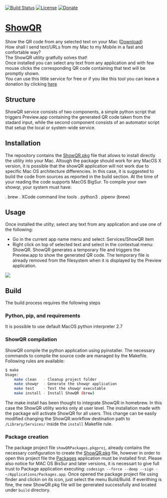 [![Build Status](https://travis-ci.org/ricsxn/ShowQR.svg?branch=master)](https://travis-ci.org/ricsxn/ShowQR)
[![License](https://img.shields.io/badge/License-Apache%202.0-blue.svg)](https://opensource.org/licenses/Apache-2.0)
[![Donate](https://img.shields.io/badge/Donate-PayPal-green.svg)](https://paypal.me/ricsxn?locale.x=it_IT)


# [ShowQR](http://ricsxn.github.io/ShowQR/)
Show the QR code from any selected text on your Mac ([Download][package])</br>
How shall I send text/URLs from my Mac to my Mobile in a fast and confortable way?<br/>
The ShowQR utility gratfully solves that!</br>
Once installed you can select any text from any application and with few mouse clicks the corresponding QR code containing that text will be promptly shown.</br>
You can use this little service for free or if you like this tool you can leave a donation by clicking [here][donate]

## Structure
ShowQR service consists of two components, a simple python script that triggers Preview.app containing the generated QR code taken from the stadard input, while the second component consists of an automator script that setup the local or system-wide service.

## Installation
The repository contains the [ShowQR.pkg][package] file that allows to install directly the utility into your Mac.
Altough the package should work for any MacOS X version, it is possible that the showQR application will not work due to specific Mac OS architecture differencies. In this case, it is suggested to build the code from sources as reported in the build section.
At the time of your reading the code supports MacOS BigSur.
To compile your own showqr, your system must have:

. brew
. XCode command line tools
. python3
. pipenv (brew)

## Usage
Once installed the utilty; select any text from any application and use one of the following:
 - Go in the current app name menu and select: Services/ShowQR item
 - Right click on top of selected text and select in the contextual menu: ShowQR.
ShowQR generates a temporary file and triggers the Preview.app to show the generated QR code. The temporary file is already removed from the filesystem when it is displayed by the Preview application.

![][usecase]

## Build
The build process requires the following steps

### Python, pip, and requirements
It is possible to use default MacOS python interpreter 2.7

### ShowQR compilation
ShowQR compile the python application using pyinstaller. The necessary commands to compile the source code are managed by the Makefile. Following rules are available:

```bash
$ make
Usage:
    make clean   - Cleanup project folder
    make showqr  - Generate the showqr application
    make test    - Test the showqr executable
    make install - Install ShowQR (brew)
```

The make install has been thought to integrate ShowQR in homebrew. In this case the ShowQR utility works only at user level. The installation made with the package will activate ShowQR for all users. This change can be easily modified changing the ShowQR.workflow destination path to `/Library/Services/` inside the `install` Makefile rule.

### Package creation
The package project file `showQRPackages.pkgproj`, already contains the necessary configuration to create the [ShowQR.pkg][package] file, however in order to open this project file the [Packages][packages] application must be installed first. Please also notice for MAC OS BisSur and later versions, it is necessart to give full trust to Package application executing: `codesign --force --deep --sign - ~/Applications/Packages.app`.
Once opened the package project file using finder and clickin on its icon, just select the menu Build/Build.
If everithing is fine, the new ShowQR.pkg file will be generated successfully and located under `build` directory.


[brew]: https://brew.sh/index_it
[packages]: http://s.sudre.free.fr/Software/Packages/about.html
[donate]: https://paypal.me/ricsxn?locale.x=it_IT
[package]: https://github.com/ricsxn/ShowQR/blob/master/build/ShowQR.pkg
[usecase]: https://github.com/ricsxn/ShowQR/raw/master/docs/ShowQR_use.jpg
